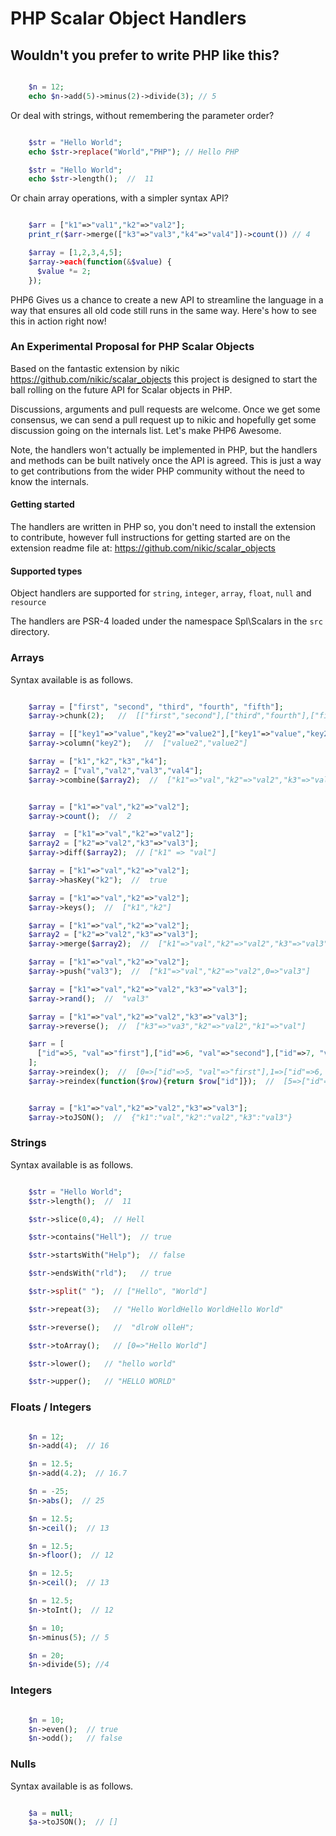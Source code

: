 PHP Scalar Object Handlers
===========================

## Wouldn't you prefer to write PHP like this?

```php

    $n = 12;
    echo $n->add(5)->minus(2)->divide(3); // 5

```

Or deal with strings, without remembering the parameter order?

```php

    $str = "Hello World";
    echo $str->replace("World","PHP"); // Hello PHP

    $str = "Hello World";
    echo $str->length();  //  11

```

Or chain array operations, with a simpler syntax API?

```php

    $arr = ["k1"=>"val1","k2"=>"val2"];
    print_r($arr->merge(["k3"=>"val3","k4"=>"val4"])->count()) // 4

    $array = [1,2,3,4,5];
    $array->each(function(&$value) {
      $value *= 2;
    });

```

PHP6 Gives us a chance to create a new API to streamline the language in a way that ensures all old code still runs in the same way.
Here's how to see this in action right now!


### An Experimental Proposal for PHP Scalar Objects

Based on the fantastic extension by nikic https://github.com/nikic/scalar_objects this project is designed to start the ball rolling on the future API for Scalar objects in PHP.

Discussions, arguments and pull requests are welcome. Once we get some consensus, we can send a pull request up to nikic and hopefully get some discussion going on the internals list. Let's make PHP6 Awesome.

Note, the handlers won't actually be implemented in PHP, but the handlers and methods can be built natively once the API is agreed. This is just a way to get contributions from the wider PHP community without the need to know the internals.

#### Getting started

The handlers are written in PHP so, you don't need to install the extension to contribute, however full instructions for getting started are on the extension readme file at: https://github.com/nikic/scalar_objects

#### Supported types

Object handlers are supported for `string`, `integer`, `array`, `float`, `null` and `resource`

The handlers are PSR-4 loaded under the namespace Spl\Scalars in the `src` directory.

### Arrays

Syntax available is as follows.

```php

    $array = ["first", "second", "third", "fourth", "fifth"];
    $array->chunk(2);   //  [["first","second"],["third","fourth"],["fifth"]]

    $array = [["key1"=>"value","key2"=>"value2"],["key1"=>"value","key2"=>"value2"]];
    $array->column("key2");   //  ["value2","value2"]

    $array = ["k1","k2","k3","k4"];
    $array2 = ["val","val2","val3","val4"];
    $array->combine($array2);  //  ["k1"=>"val","k2"=>"val2","k3"=>"val3","k4"=>"val4"]


    $array = ["k1"=>"val","k2"=>"val2"];
    $array->count();  //  2

    $array  = ["k1"=>"val","k2"=>"val2"];
    $array2 = ["k2"=>"val2","k3"=>"val3"];
    $array->diff($array2);  // ["k1" => "val"]

    $array = ["k1"=>"val","k2"=>"val2"];
    $array->hasKey("k2");  //  true

    $array = ["k1"=>"val","k2"=>"val2"];
    $array->keys();  //  ["k1","k2"]

    $array = ["k1"=>"val","k2"=>"val2"];
    $array2 = ["k2"=>"val2","k3"=>"val3"];
    $array->merge($array2);  //  ["k1"=>"val","k2"=>"val2","k3"=>"val3"]

    $array = ["k1"=>"val","k2"=>"val2"];
    $array->push("val3");  //  ["k1"=>"val","k2"=>"val2",0=>"val3"]

    $array = ["k1"=>"val","k2"=>"val2","k3"=>"val3"];
    $array->rand();  //  "val3"

    $array = ["k1"=>"val","k2"=>"val2","k3"=>"val3"];
    $array->reverse();  //  ["k3"=>"va3","k2"=>"val2","k1"=>"val"]

    $arr = [
      ["id"=>5, "val"=>"first"],["id"=>6, "val"=>"second"],["id"=>7, "val"=>"third"]
    ];
    $array->reindex();  //  [0=>["id"=>5, "val"=>"first"],1=>["id"=>6, "val"=>"second"],2=>["id"=>7, "val"=>"third"]]
    $array->reindex(function($row){return $row["id"]});  //  [5=>["id"=>5, "val"=>"first"],6=>["id"=>6, "val"=>"second"],7=>["id"=>7, "val"=>"third"]]


    $array = ["k1"=>"val","k2"=>"val2","k3"=>"val3"];
    $array->toJSON();  //  {"k1":"val","k2":"val2","k3":"val3"}

```

### Strings

Syntax available is as follows.

```php

    $str = "Hello World";
    $str->length();  //  11

    $str->slice(0,4);  // Hell

    $str->contains("Hell");  // true

    $str->startsWith("Help");  // false

    $str->endsWith("rld");   // true

    $str->split(" ");  // ["Hello", "World"]

    $str->repeat(3);   // "Hello WorldHello WorldHello World"

    $str->reverse();   //  "dlroW olleH";

    $str->toArray();   // [0=>"Hello World"]

    $str->lower();   // "hello world"

    $str->upper();   // "HELLO WORLD"

```


### Floats / Integers

```php

    $n = 12;
    $n->add(4);  // 16

    $n = 12.5;
    $n->add(4.2);  // 16.7

    $n = -25;
    $n->abs();  // 25

    $n = 12.5;
    $n->ceil();  // 13

    $n = 12.5;
    $n->floor();  // 12

    $n = 12.5;
    $n->ceil();  // 13

    $n = 12.5;
    $n->toInt();  // 12

    $n = 10;
    $n->minus(5); // 5

    $n = 20;
    $n->divide(5); //4

```
###  Integers

```php

    $n = 10;
    $n->even();  // true
    $n->odd();   // false

```


### Nulls

Syntax available is as follows.

```php

    $a = null;
    $a->toJSON();  // []

```

